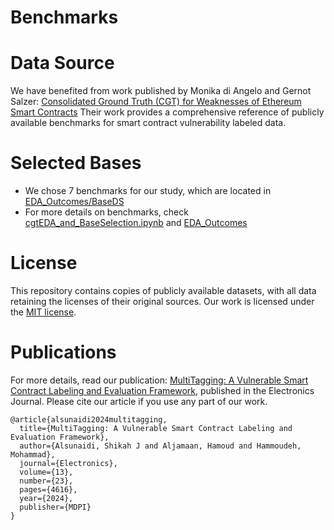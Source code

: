 # Benchmarks

# Data Source
We have benefited from work published by Monika di Angelo and Gernot Salzer: <A Href="https://github.com/gsalzer/cgt">Consolidated Ground Truth (CGT) for Weaknesses of Ethereum Smart Contracts</A>
Their work provides a comprehensive reference of publicly available benchmarks for smart contract vulnerability labeled data.

# Selected Bases
*  We chose 7 benchmarks for our study, which are located in <A Href="https://github.com/MultiTagging/Benchmarks/tree/main/EDA_Outcomes/BaseDS"> EDA_Outcomes/BaseDS</A>
*  For more details on benchmarks, check <A Href="https://github.com/MultiTagging/Benchmarks/blob/main/cgtEDA_and_BaseSelection.ipynb">cgtEDA_and_BaseSelection.ipynb</A> and <A Href="https://github.com/MultiTagging/Benchmarks/tree/main/EDA_Outcomes">EDA_Outcomes</A> 

# License
This repository contains copies of publicly available datasets, with all data retaining the licenses of their original sources. Our work is licensed under the <A Href="https://github.com/MultiTagging/Benchmarks/blob/main/LICENSE"> MIT license</A>.

# Publications
For more details, read our publication: <A Href="https://www.mdpi.com/2079-9292/13/23/4616">MultiTagging: A Vulnerable Smart Contract Labeling and Evaluation Framework</A>, published in the Electronics Journal. Please cite our article if you use any part of our work.
```
@article{alsunaidi2024multitagging,
  title={MultiTagging: A Vulnerable Smart Contract Labeling and Evaluation Framework},
  author={Alsunaidi, Shikah J and Aljamaan, Hamoud and Hammoudeh, Mohammad},
  journal={Electronics},
  volume={13},
  number={23},
  pages={4616},
  year={2024},
  publisher={MDPI}
}
```

